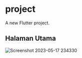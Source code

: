 # project

A new Flutter project.

## Halaman Utama
![Screenshot 2023-05-17 234330](https://github.com/sultanali020503/project/assets/133785568/689a512b-04a4-4a3b-bab9-c910048399ba)
